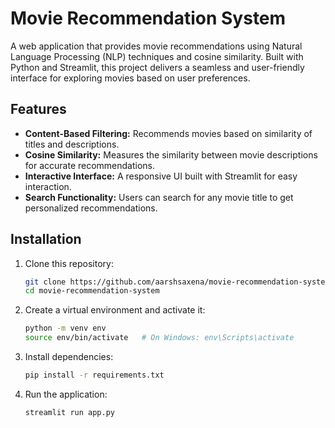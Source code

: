 # Movie Recommendation System

A web application that provides movie recommendations using Natural Language Processing (NLP) techniques and cosine similarity. Built with Python and Streamlit, this project delivers a seamless and user-friendly interface for exploring movies based on user preferences.

## Features

- **Content-Based Filtering:** Recommends movies based on similarity of titles and descriptions.
- **Cosine Similarity:** Measures the similarity between movie descriptions for accurate recommendations.
- **Interactive Interface:** A responsive UI built with Streamlit for easy interaction.
- **Search Functionality:** Users can search for any movie title to get personalized recommendations.

## Installation

1. Clone this repository:
   ```bash
   git clone https://github.com/aarshsaxena/movie-recommendation-system.git
   cd movie-recommendation-system
   ```

2. Create a virtual environment and activate it:
   ```bash
   python -m venv env
   source env/bin/activate   # On Windows: env\Scripts\activate
   ```

3. Install dependencies:
   ```bash
   pip install -r requirements.txt
   ```

4. Run the application:
   ```bash
   streamlit run app.py
   ```

